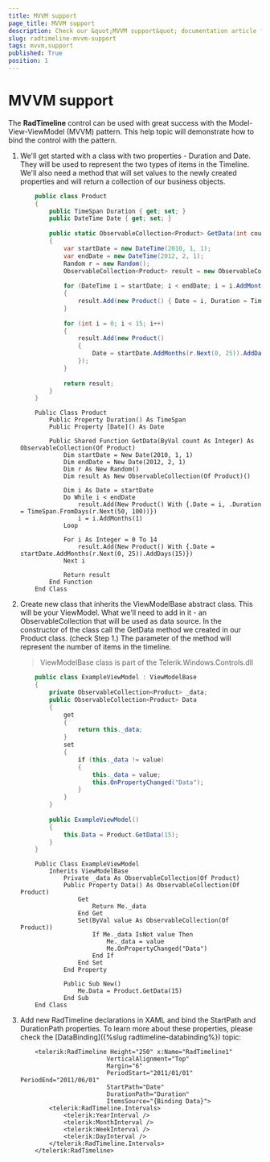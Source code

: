 ```yaml
---
title: MVVM support
page_title: MVVM support
description: Check our &quot;MVVM support&quot; documentation article for the RadTimeline {{ site.framework_name }} control.
slug: radtimeline-mvvm-support
tags: mvvm,support
published: True
position: 1
---
```


# MVVM support

The __RadTimeline__ control can be used with great success with the Model-View-ViewModel (MVVM) pattern. This help topic will demonstrate how to bind the control with the pattern.

1. We'll get started with a class with two properties - Duration and Date. They will be used to represent the two types of items in the Timeline. We'll also need a method that will set values to the newly created properties and will return a collection of our business objects.            

	```C#
		public class Product
		{
			public TimeSpan Duration { get; set; }
			public DateTime Date { get; set; }
		
			public static ObservableCollection<Product> GetData(int count)
			{
				var startDate = new DateTime(2010, 1, 1);
				var endDate = new DateTime(2012, 2, 1);
				Random r = new Random();
				ObservableCollection<Product> result = new ObservableCollection<Product>();
		
				for (DateTime i = startDate; i < endDate; i = i.AddMonths(1))
				{
					result.Add(new Product() { Date = i, Duration = TimeSpan.FromDays(r.Next(50, 100))} );
				}
		
				for (int i = 0; i < 15; i++)
				{
					result.Add(new Product()
					{
						Date = startDate.AddMonths(r.Next(0, 25)).AddDays(15)
					});
				}
		
				return result;
			}
		}
	```
	```VB.NET
		Public Class Product
			Public Property Duration() As TimeSpan
			Public Property [Date]() As Date
		
			Public Shared Function GetData(ByVal count As Integer) As ObservableCollection(Of Product)
				Dim startDate = New Date(2010, 1, 1)
				Dim endDate = New Date(2012, 2, 1)
				Dim r As New Random()
				Dim result As New ObservableCollection(Of Product)()
		
				Dim i As Date = startDate
				Do While i < endDate
					result.Add(New Product() With {.Date = i, .Duration = TimeSpan.FromDays(r.Next(50, 100))})
					i = i.AddMonths(1)
				Loop
		
				For i As Integer = 0 To 14
					result.Add(New Product() With {.Date = startDate.AddMonths(r.Next(0, 25)).AddDays(15)})
				Next i
		
				Return result
			End Function
		End Class
	```

2. Create new class that inherits the ViewModelBase abstract class. This will be your ViewModel. What we'll need to add in it - an ObservableCollection that will be used as data source. In the constructor of the class call the GetData method we created in our Product class. (check Step 1.) The parameter of the method will represent the number of items in the timeline.            

	>ViewModelBase class is part of the Telerik.Windows.Controls.dll

	```C#
		public class ExampleViewModel : ViewModelBase
		{
			private ObservableCollection<Product> _data;
			public ObservableCollection<Product> Data
			{
				get
				{
					return this._data;
				}
				set
				{
					if (this._data != value)
					{
						this._data = value;
						this.OnPropertyChanged("Data");
					}
				}
			}
		
			public ExampleViewModel()
			{
				this.Data = Product.GetData(15);
			}
		}
	```
	```VB.NET
		Public Class ExampleViewModel
			Inherits ViewModelBase
				Private _data As ObservableCollection(Of Product)
				Public Property Data() As ObservableCollection(Of Product)
					Get
						Return Me._data
					End Get
					Set(ByVal value As ObservableCollection(Of Product))
						If Me._data IsNot value Then
							Me._data = value
							Me.OnPropertyChanged("Data")
						End If
					End Set
				End Property
		
				Public Sub New()
					Me.Data = Product.GetData(15)
				End Sub
		End Class
	```

3. Add new RadTimeline declarations in XAML and bind the StartPath and DurationPath properties. To learn more about these properties, please check the [DataBinding]({%slug radtimeline-databinding%}) topic:            

	```XAML
		<telerik:RadTimeline Height="250" x:Name="RadTimeline1"
							VerticalAlignment="Top"
							Margin="6"
							PeriodStart="2011/01/01" PeriodEnd="2011/06/01"
							StartPath="Date"
							DurationPath="Duration"                
							ItemsSource="{Binding Data}">
			<telerik:RadTimeline.Intervals>
				<telerik:YearInterval />
				<telerik:MonthInterval />
				<telerik:WeekInterval />
				<telerik:DayInterval />
			</telerik:RadTimeline.Intervals>
		</telerik:RadTimeline>
	```